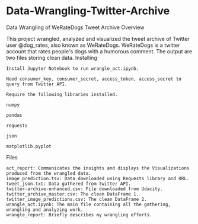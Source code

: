 # Data-Wrangling-Twitter-Archive


Data Wrangling of WeRateDogs Tweet Archive
Overview

This project wrangled, analyzed and visualized the tweet archive of Twitter user @dog_rates, also known as WeRateDogs. WeRateDogs is a twitter account that rates people's dogs with a humorous comment. The output are two files storing clean data.
Installing

    Install Jupyter Notebook to run wrangle_act.ipynb.

    Need consumer_key, consumer_secret, access_token, access_secret to query from Twitter API.

    Require the following libraries installed.

    numpy

    pandas

    requests

    json

    matplotlib.pyplot

Files

    act_report: Communicates the insights and displays the Visualizations produced from the wrangled data.
    image_prediction.tsv: Data downloaded using Requests library and URL.
    tweet_json.txt: Data gathered from twitter API.
    twitter-archive-enhanced.csv: File downloaded from Udacity.
    twitter_archive_master.csv: The clean DataFrame 1.
    twitter_image_predictions.csv: The clean DataFrame 2.
    wrangle_act.ipynb: The main file containing all the gathering, wrangling and analyzing work.
    wrangle_report: Briefly describes my wrangling efforts.

